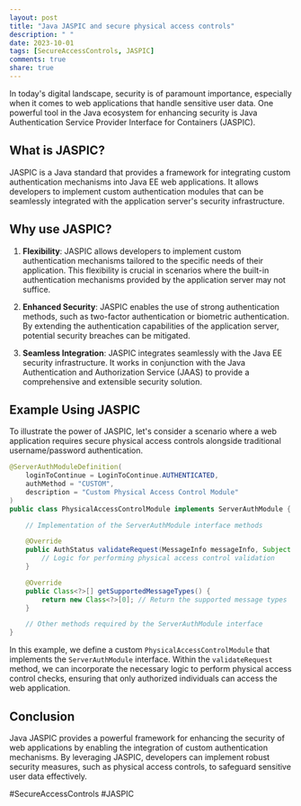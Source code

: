 ```yaml
---
layout: post
title: "Java JASPIC and secure physical access controls"
description: " "
date: 2023-10-01
tags: [SecureAccessControls, JASPIC]
comments: true
share: true
---
```


In today's digital landscape, security is of paramount importance, especially when it comes to web applications that handle sensitive user data. One powerful tool in the Java ecosystem for enhancing security is Java Authentication Service Provider Interface for Containers (JASPIC). 

## What is JASPIC?

JASPIC is a Java standard that provides a framework for integrating custom authentication mechanisms into Java EE web applications. It allows developers to implement custom authentication modules that can be seamlessly integrated with the application server's security infrastructure.

## Why use JASPIC?

1. **Flexibility**: JASPIC allows developers to implement custom authentication mechanisms tailored to the specific needs of their application. This flexibility is crucial in scenarios where the built-in authentication mechanisms provided by the application server may not suffice.

2. **Enhanced Security**: JASPIC enables the use of strong authentication methods, such as two-factor authentication or biometric authentication. By extending the authentication capabilities of the application server, potential security breaches can be mitigated.

3. **Seamless Integration**: JASPIC integrates seamlessly with the Java EE security infrastructure. It works in conjunction with the Java Authentication and Authorization Service (JAAS) to provide a comprehensive and extensible security solution.

## Example Using JASPIC

To illustrate the power of JASPIC, let's consider a scenario where a web application requires secure physical access controls alongside traditional username/password authentication.

```java
@ServerAuthModuleDefinition(
    loginToContinue = LoginToContinue.AUTHENTICATED,
    authMethod = "CUSTOM",
    description = "Custom Physical Access Control Module"
)
public class PhysicalAccessControlModule implements ServerAuthModule {

    // Implementation of the ServerAuthModule interface methods

    @Override
    public AuthStatus validateRequest(MessageInfo messageInfo, Subject clientSubject, Subject serviceSubject) {
        // Logic for performing physical access control validation
    }

    @Override
    public Class<?>[] getSupportedMessageTypes() {
        return new Class<?>[0]; // Return the supported message types
    }

    // Other methods required by the ServerAuthModule interface
}
```

In this example, we define a custom `PhysicalAccessControlModule` that implements the `ServerAuthModule` interface. Within the `validateRequest` method, we can incorporate the necessary logic to perform physical access control checks, ensuring that only authorized individuals can access the web application.

## Conclusion

Java JASPIC provides a powerful framework for enhancing the security of web applications by enabling the integration of custom authentication mechanisms. By leveraging JASPIC, developers can implement robust security measures, such as physical access controls, to safeguard sensitive user data effectively.

#SecureAccessControls #JASPIC